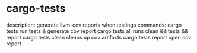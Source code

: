 # cargo-tests

description: generate llvm-cov reports when testings
commands:
     cargo tests <args>     run tests & generate cov report
     cargo tests all        runs clean && tests && report
     cargo tests clean      cleans up cov artifacts
     cargo tests report     open cov report